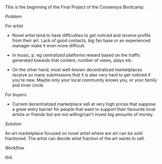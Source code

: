 This is the beginning of the Final Project of the Consensys Bootcamp.  

_Problem_

*For artist* 

* Novel artist tend to have difficulties to get noticed and receive profits from their art. Lack of good contacts,  big fan base or an experienced manager make it even more difficult. 

* In music, p. eg centralized platforms reward based on the traffic generated towards that content, number of views, plays etc. 

* On the other hand, most well-known decentraliced marketplaces receive so many submissions that it is also very hard to get noticed if you're new. Maybe only your local community knows you, or your family and inner circle. 

*For buyers* 

* Current decentralized marketplace sell at very high prices that suppose a great entry barrier for people that want to support their favourite loval artists or friends but are not willing/can't invest big amounts of money. 


_Solution_ 

An art marketplace focused on novel artist where are art can be sold fractioned. 
The artist can decide what fraction of the art wants to sell. 





_Workflow_

tbd. 